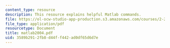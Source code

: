 ```yaml
---
content_type: resource
description: This resource explains helpful Matlab commands.
file: https://ol-ocw-studio-app-production.s3.amazonaws.com/courses/2-22-design-principles-for-ocean-vehicles-13-42-spring-2005/3589b2912fb8d44ff442ad0df65d6d7e_matlab2004.pdf
file_type: application/pdf
resourcetype: Document
title: matlab2004.pdf
uid: 3589b291-2fb8-d44f-f442-ad0df65d6d7e
---
```


